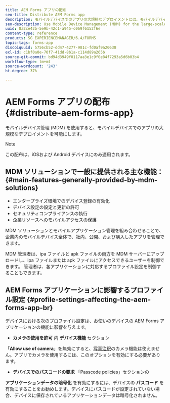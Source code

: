```yaml
---
title: AEM Forms アプリの配布
seo-title: Distribute AEM Forms app
description: モバイルデバイスでのアプリの大規模なデプロイメントには、モバイルデバイス管理 (MDM) を使用します。
seo-description: Use Mobile Device Management (MDM) for the large-scale deployment of apps on mobile devices.
uuid: 8a2ce42b-5e9b-42c1-a945-c069f6152f6e
content-type: reference
products: SG_EXPERIENCEMANAGER/6.4/FORMS
topic-tags: forms-app
discoiquuid: 5756cb52-dd47-4277-981c-fd0af9a20638
exl-id: c1bf0a0e-70f7-41dd-8b1a-c114d89a265b
source-git-commit: bd94d3949f0117aa3e1c9f0e84f7293a5d6b03b4
workflow-type: tm+mt
source-wordcount: '243'
ht-degree: 37%

---
```


# AEM Forms アプリの配布 {#distribute-aem-forms-app}

モバイルデバイス管理 (MDM) を使用すると、モバイルデバイスでのアプリの大規模なデプロイメントを可能にします。

>[!NOTE]
>
>この配布は、iOSおよび Android デバイスにのみ適用されます。

## MDM ソリューションで一般に提供される主な機能： {#main-features-generally-provided-by-mdm-solutions}

* エンタープライズ環境でのデバイス登録の有効化
* デバイス設定の設定と更新の許可
* セキュリティコンプライアンスの執行
* 企業リソースへのモバイルアクセスの保護

MDM ソリューションとモバイルアプリケーション管理を組み合わせることで、企業内のモバイルデバイス全体で、社内、公開、および購入したアプリを管理できます。

MDM 管理者は、ipa ファイルと apk ファイルの両方を MDM サーバーにアップロードし、ipa ファイルまたは apk ファイルにアクセスできるユーザーを制御できます。 管理者は、各アプリケーションに対応するプロファイル設定を制御することもできます。

## AEM Forms アプリケーションに影響するプロファイル設定 {#profile-settings-affecting-the-aem-forms-app-br}

デバイスにおける次のプロファイル設定は、お使いのデバイスの AEM Forms アプリケーションの機能に影響を与えます。

* **カメラの使用を許可** 内 **デバイス機能** セクション

「**Allow use of camera**」を無効にすると、[写真注釈](/help/forms/using/add-attachments.md)のカメラ機能は使えません。アプリでカメラを使用するには、このオプションを有効にする必要があります。

* **デバイスでのパスコードの要求** 「Passcode policies」セクションの

**アプリケーションデータの暗号化** を有効にするには、デバイスの **パスコード** を有効にすることをお勧めします。デバイスにパスコードが設定されていない場合、デバイスに保存されているアプリケーションデータは暗号化されません。
